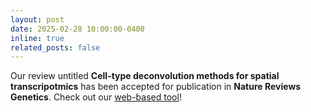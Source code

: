 ```yaml
---
layout: post
date: 2025-02-28 10:00:00-0400
inline: true
related_posts: false
---
```


Our review untitled <b>Cell-type deconvolution methods for spatial transcripotmics</b> has been accepted for publication in <b> Nature Reviews Genetics</b>. Check out our <a href="https://cavallilab-curie.shinyapps.io/Review-Deconvolution-for-Spatial-Transcriptomics/"> web-based tool</a>!
